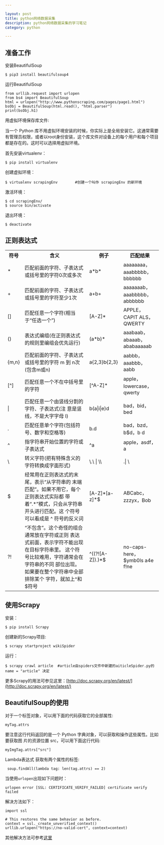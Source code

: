 ```yaml
---

layout: post
title: python网络数据采集
description: python网络数据采集的学习笔记
category: python

---
```


## 准备工作
安装BeautifulSoup

	$ pip3 install beautifulsoup4
	
运行BeautifulSoup

	from urllib.request import urlopen
	from bs4 import BeautifulSoup
	html = urlopen("http://www.pythonscraping.com/pages/page1.html") 
	bsObj = BeautifulSoup(html.read(), "html.parser")
	print(bsObj.h1)
	
用虚拟环境保存库文件:

当一个 Python 库不用虚拟环境安装的时候，你实际上是全局安装它。这通常需要有管理员权限，或者以root身份安装，这个库文件对设备上的每个用户和每个项目都是存在的。这时可以选择用虚拟环境。

首先安装virtualenv：

	$ pip install virtualenv
	
创建虚拟环境：

	$ virtualenv scrapingEnv		#创建一个叫作 scrapingEnv 的新环境
	
激活环境：

	$ cd scrapingEnv/
    $ source bin/activate
 
 退出环境：
 
 	$ deactivate
	
## 正则表达式

<table>
	<tr>
		<th>符号</th>
		<th>含义</th>
		<th>例子</th>
		<th>匹配结果</th>
	</tr>
	<tr>
		<td>*</td>
		<td>匹配前面的字符、子表达式或括号里的字符0次或多次</td>
		<td>a*b*</td>
		<td>aaaaaaaa，aaabbbbb， bbbbbb</td>
	</tr>
	<tr>
		<td>+</td>
		<td>匹配前面的字符、子表达式或括号里的字符至少1次</td>
		<td>a+b+</td>
		<td>aaaaaaab，aaabbbbb， abbbbbb</td>
	</tr>
	<tr>
		<td>[]</td>
		<td>匹配任意一个字符(相当于“任选一个”)</td>
		<td>[A-Z]*</td>
		<td>APPLE，CAPIT ALS， QWERTY</td>
	</tr>
	<tr>
		<td>()</td>
		<td>表达式编组(在正则表达式的规则里编组会优先运行)</td>
		<td>(a*b)*</td>
		<td>aaabaab，abaaab， ababaaaaab</td>
	</tr>
	<tr>
		<td>{m,n}</td>
		<td>匹配前面的字符、子表达式或括号里的字符 m 到 n次(包含m或n)</td>
		<td>a{2,3}b{2,3}</td>
		<td>aabbb，aaabbb，aabb</td>
	</tr>
	<tr>
		<td>[^]</td>
		<td>匹配任意一个不在中括号里的字符</td>
		<td>[^A-Z]*</td>
		<td>apple，lowercase， qwerty</td>
	</tr>
	<tr>
		<td>|</td>
		<td>匹配任意一个由竖线分割的字符、子表达式(注 意是竖线，不是大字字母 I)</td>
		<td>b(a|i|e)d</td>
		<td>bad，bid，bed</td>
	</tr>
	<tr>
		<td>.</td>
		<td>匹配任意单个字符(包括符号、数字和空格等)</td>
		<td>b.d</td>
		<td>bad，bzd，b$d，b d</td>
	</tr>
	<tr>
		<td>^</td>
		<td>指字符串开始位置的字符或子表达式</td>
		<td>^a</td>
		<td>apple，asdf，a</td>
	</tr>
	<tr>
		<td>\</td>
		<td>转义字符(把有特殊含义的字符转换成字面形式)</td>
		<td>\.\ | \\</td>
		<td>.| \</td>
	</tr>
	<tr>
		<td>$</td>
		<td>经常用在正则表达式的末尾，表示“从字符串的
末端匹配”。如果不用它，每个正则表达式实际都 带着“.*”模式，只会从字符串开头进行匹配。这 个符号可以看成是 ^ 符号的反义词</td>
		<td>[A-Z]*[a-z]*$</td>
		<td>ABCabc，zzzyx，Bob</td>
	</tr>
	<tr>
		<td>?!</td>
		<td>“不包含”。这个奇怪的组合通常放在字符或正则 表达式前面，表示字符不能出现在目标字符串里。 这个符号比较难用，字符通常会在字符串的不同 部位出现。如果要在整个字符串中全部排除某个 字符，就加上^和$符号</td>
		<td>^((?![A-Z]).)*$</td>
		<td>no-caps-here，$ymb0ls a4e f!ne</td>
	</tr>
</table>

## 使用Scrapy
安装：

	$ pip install Scrapy
	
创建新的Scrapy项目:

	$ scrapy startproject wikiSpider

运行：

	$ scrapy crawl article	#article由spiders文件中新建的aiticleSpider.py的name = "article" 决定
	
更多Scrapy的用法可参见这里：[http://doc.scrapy.org/en/latest/](http://doc.scrapy.org/en/latest/)


## BeautifulSoup的使用
对于一个标签对象，可以用下面的代码获取它的全部属性:

	myTag.attrs
要注意这行代码返回的是一个 Python 字典对象，可以获取和操作这些属性。比如要获取图 片的资源位置 src，可以用下面这行代码:

	myImgTag.attrs["src"]
     
Lambda表达式
获取有两个属性的标签:

     soup.findAll(lambda tag: len(tag.attrs) == 2)
     
当使用`urlopen`出现如下问题时：

	urlopen error [SSL: CERTIFICATE_VERIFY_FAILED] certificate verify failed
解决方法如下：

	import ssl

	# This restores the same behavior as before.
	context = ssl._create_unverified_context()
	urllib.urlopen("https://no-valid-cert", context=context)

其他解决方法可参考[这里](https://stackoverflow.com/questions/27835619/urllib-and-ssl-certificate-verify-failed-error)




